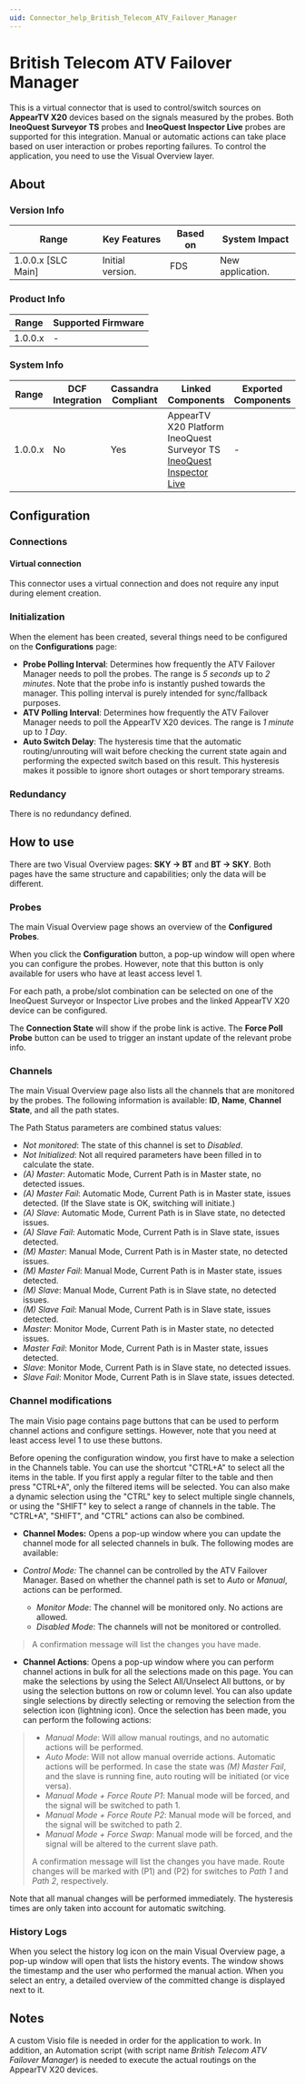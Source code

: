 ```yaml
---
uid: Connector_help_British_Telecom_ATV_Failover_Manager
---
```


# British Telecom ATV Failover Manager

This is a virtual connector that is used to control/switch sources on **AppearTV X20** devices based on the signals measured by the probes. Both **IneoQuest Surveyor TS** probes and **IneoQuest Inspector Live** probes are supported for this integration. Manual or automatic actions can take place based on user interaction or probes reporting failures. To control the application, you need to use the Visual Overview layer.

## About

### Version Info

| Range                | Key Features     | Based on     | System Impact     |
|----------------------|------------------|--------------|-------------------|
| 1.0.0.x [SLC Main]   | Initial version. | FDS          | New application.  |

### Product Info

| Range     | Supported Firmware     |
|-----------|------------------------|
| 1.0.0.x   | -                      |

### System Info

| Range     | DCF Integration     | Cassandra Compliant     | Linked Components                                                                                                                                                                                                          | Exported Components     |
|-----------|---------------------|-------------------------|----------------------------------------------------------------------------------------------------------------------------------------------------------------------------------------------------------------------------|-------------------------|
| 1.0.0.x   | No                  | Yes                     | AppearTV X20 Platform<br>IneoQuest Surveyor TS<br>[IneoQuest Inspector Live](xref:Connector_help_IneoQuest_Inspector_Live) | -                       |

## Configuration

### Connections

#### Virtual connection

This connector uses a virtual connection and does not require any input during element creation.

### Initialization

When the element has been created, several things need to be configured on the **Configurations** page:

- **Probe Polling Interval**: Determines how frequently the ATV Failover Manager needs to poll the probes. The range is *5 seconds* up to *2 minutes*.
  Note that the probe info is instantly pushed towards the manager. This polling interval is purely intended for sync/fallback purposes.
- **ATV Polling Interval**: Determines how frequently the ATV Failover Manager needs to poll the AppearTV X20 devices. The range is *1 minute* up to *1 Day*.
- **Auto Switch Delay**: The hysteresis time that the automatic routing/unrouting will wait before checking the current state again and performing the expected switch based on this result.
  This hysteresis makes it possible to ignore short outages or short temporary streams.

### Redundancy

There is no redundancy defined.

## How to use

There are two Visual Overview pages: **SKY -\> BT** and **BT -\> SKY**. Both pages have the same structure and capabilities; only the data will be different.

### Probes

The main Visual Overview page shows an overview of the **Configured Probes**.

When you click the **Configuration** button, a pop-up window will open where you can configure the probes. However, note that this button is only available for users who have at least access level 1.

For each path, a probe/slot combination can be selected on one of the IneoQuest Surveyor or Inspector Live probes and the linked AppearTV X20 device can be configured.

The **Connection State** will show if the probe link is active. The **Force Poll Probe** button can be used to trigger an instant update of the relevant probe info.

### Channels

The main Visual Overview page also lists all the channels that are monitored by the probes. The following information is available: **ID**, **Name**, **Channel State**, and all the path states.

The Path Status parameters are combined status values:

- *Not monitored*: The state of this channel is set to *Disabled*.
- *Not Initialized*: Not all required parameters have been filled in to calculate the state.
- *(A) Master*: Automatic Mode, Current Path is in Master state, no detected issues.
- *(A) Master Fail*: Automatic Mode, Current Path is in Master state, issues detected. (If the Slave state is OK, switching will initiate.)
- *(A) Slave*: Automatic Mode, Current Path is in Slave state, no detected issues.
- *(A) Slave Fail*: Automatic Mode, Current Path is in Slave state, issues detected.
- *(M) Master*: Manual Mode, Current Path is in Master state, no detected issues.
- *(M) Master Fail*: Manual Mode, Current Path is in Master state, issues detected.
- *(M) Slave*: Manual Mode, Current Path is in Slave state, no detected issues.
- *(M) Slave Fail*: Manual Mode, Current Path is in Slave state, issues detected.
- *Master*: Monitor Mode, Current Path is in Master state, no detected issues.
- *Master Fail*: Monitor Mode, Current Path is in Master state, issues detected.
- *Slave*: Monitor Mode, Current Path is in Slave state, no detected issues.
- *Slave Fail*: Monitor Mode, Current Path is in Slave state, issues detected.

### Channel modifications

The main Visio page contains page buttons that can be used to perform channel actions and configure settings. However, note that you need at least access level 1 to use these buttons.

Before opening the configuration window, you first have to make a selection in the Channels table. You can use the shortcut "CTRL+A" to select all the items in the table. If you first apply a regular filter to the table and then press "CTRL+A", only the filtered items will be selected.
You can also make a dynamic selection using the "CTRL" key to select multiple single channels, or using the "SHIFT" key to select a range of channels in the table. The "CTRL+A", "SHIFT", and "CTRL" actions can also be combined.

- **Channel Modes:** Opens a pop-up window where you can update the channel mode for all selected channels in bulk. The following modes are available:

- *Control Mode:* The channel can be controlled by the ATV Failover Manager. Based on whether the channel path is set to *Auto* or *Manual*, actions can be performed.
  - *Monitor Mode*: The channel will be monitored only. No actions are allowed.
  - *Disabled Mode*: The channels will not be monitored or controlled.

> A confirmation message will list the changes you have made.

- **Channel Actions**: Opens a pop-up window where you can perform channel actions in bulk for all the selections made on this page.
  You can make the selections by using the Select All/Unselect All buttons, or by using the selection buttons on row or column level. You can also update single selections by directly selecting or removing the selection from the selection icon (lightning icon).
  Once the selection has been made, you can perform the following actions:

> - *Manual Mode*: Will allow manual routings, and no automatic actions will be performed.
> - *Auto Mode*: Will not allow manual override actions. Automatic actions will be performed. In case the state was *(M) Master Fail*, and the slave is running fine, auto routing will be initiated (or vice versa).
> - *Manual Mode + Force Route P1*: Manual mode will be forced, and the signal will be switched to path 1.
> - *Manual Mode + Force Route P2*: Manual mode will be forced, and the signal will be switched to path 2.
> - *Manual Mode + Force Swap*: Manual mode will be forced, and the signal will be altered to the current slave path.
>
> A confirmation message will list the changes you have made. Route changes will be marked with (P1) and (P2) for switches to *Path 1* and *Path 2*, respectively.

Note that all manual changes will be performed immediately. The hysteresis times are only taken into account for automatic switching.

### History Logs

When you select the history log icon on the main Visual Overview page, a pop-up window will open that lists the history events. The window shows the timestamp and the user who performed the manual action. When you select an entry, a detailed overview of the committed change is displayed next to it.

## Notes

A custom Visio file is needed in order for the application to work. In addition, an Automation script (with script name *British Telecom ATV Failover Manager*) is needed to execute the actual routings on the AppearTV X20 devices.
